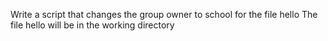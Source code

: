Write a script that changes the group owner to school for the file hello The file hello will be in the working directory
